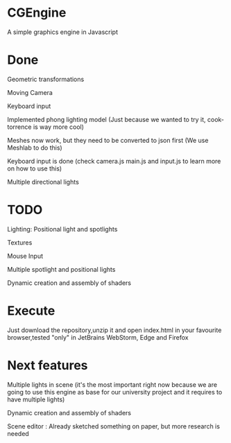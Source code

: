 # CGEngine
A simple graphics engine in Javascript

# Done 

Geometric transformations

Moving Camera

Keyboard input

Implemented phong lighting model (Just because we wanted to try it, cook-torrence is way more cool)

Meshes now work, but they need to be converted to json first (We use Meshlab to do this)

Keyboard input is done (check camera.js main.js and input.js to learn more on how to use this) 

Multiple directional lights 
# TODO  

Lighting: Positional light and spotlights

Textures

Mouse Input 

Multiple spotlight and positional lights 

Dynamic creation and assembly of shaders

# Execute

Just download the repository,unzip it and open index.html in your favourite browser,tested "only" in JetBrains WebStorm, Edge and Firefox

# Next features

Multiple lights in scene (it's the most important right now because we are going to use this engine as base for our university project and it requires to have multiple lights)

Dynamic creation and assembly of shaders

Scene editor : Already sketched something on paper, but more research is needed
